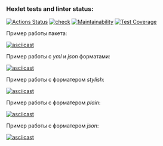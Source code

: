 ### Hexlet tests and linter status:

[![Actions Status](https://github.com/21aLeX/frontend-project-46/workflows/hexlet-check/badge.svg)](https://github.com/21aLeX/frontend-project-46/actions)
[![check](https://github.com/21aLeX/frontend-project-46/actions/workflows/main.yml/badge.svg)](https://github.com/21aLeX/frontend-project-46/actions/workflows/main.yml)
[![Maintainability](https://api.codeclimate.com/v1/badges/3d35ec5c35014b3fbaac/maintainability)](https://codeclimate.com/github/21aLeX/frontend-project-46/maintainability)
[![Test Coverage](https://api.codeclimate.com/v1/badges/3d35ec5c35014b3fbaac/test_coverage)](https://codeclimate.com/github/21aLeX/frontend-project-46/test_coverage)

Пример работы пакета:

[![asciicast](https://asciinema.org/a/g9KawgMZSIHrfkbv1EosdRt1b.svg)](https://asciinema.org/a/g9KawgMZSIHrfkbv1EosdRt1b)

Пример работы с _yml_ и _json_ форматами:

[![asciicast](https://asciinema.org/a/M6vXZWYwpoq1gKP9qDV1alwSm.svg)](https://asciinema.org/a/M6vXZWYwpoq1gKP9qDV1alwSm)

Пример работы с форматером _stylish_:

[![asciicast](https://asciinema.org/a/FKh6lTROiK64G09eLmBfw1I72.svg)](https://asciinema.org/a/FKh6lTROiK64G09eLmBfw1I72)

Пример работы с форматером _plain_:

[![asciicast](https://asciinema.org/a/i9ZakOZhuiERRtQgtEwag00Cx.svg)](https://asciinema.org/a/i9ZakOZhuiERRtQgtEwag00Cx)

Пример работы с форматером _json_:

[![asciicast](https://asciinema.org/a/9WDcltwtqZzbTfDIKChQy3KFF.svg)](https://asciinema.org/a/9WDcltwtqZzbTfDIKChQy3KFF)
